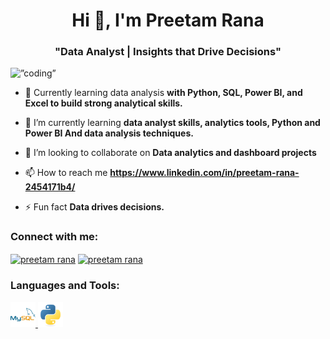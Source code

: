 <h1 align="center">Hi 👋, I'm Preetam Rana</h1>
<h3 align="center">"Data Analyst | Insights that Drive Decisions"</h3>

<img align= “right” alt=”coding” width= “400” src =https://github.com/PreetamRana0001/PreetamRana0001/blob/main/original-5556a4747a42101e13106b2bc755eb96.gif>

- 🔭 Currently learning data analysis **with Python, SQL, Power BI, and Excel to build strong analytical skills.**

- 🌱 I’m currently learning **data analyst skills, analytics tools, Python and Power BI And data analysis techniques.**

- 👯 I’m looking to collaborate on **Data analytics and dashboard projects**

- 📫 How to reach me **https://www.linkedin.com/in/preetam-rana-2454171b4/**

- ⚡ Fun fact **Data drives decisions.**

<h3 align="left">Connect with me:</h3>
<p align="left">
<a href="https://linkedin.com/in/preetam rana" target="blank"><img align="center" src="https://raw.githubusercontent.com/rahuldkjain/github-profile-readme-generator/master/src/images/icons/Social/linked-in-alt.svg" alt="preetam rana" height="30" width="40" /></a>
<a href="https://fb.com/preetam rana" target="blank"><img align="center" src="https://raw.githubusercontent.com/rahuldkjain/github-profile-readme-generator/master/src/images/icons/Social/facebook.svg" alt="preetam rana" height="30" width="40" /></a>
</p>

<h3 align="left">Languages and Tools:</h3>
<p align="left"> <a href="https://www.mysql.com/" target="_blank" rel="noreferrer"> <img src="https://raw.githubusercontent.com/devicons/devicon/master/icons/mysql/mysql-original-wordmark.svg" alt="mysql" width="40" height="40"/> </a> <a href="https://www.python.org" target="_blank" rel="noreferrer"> <img src="https://raw.githubusercontent.com/devicons/devicon/master/icons/python/python-original.svg" alt="python" width="40" height="40"/> </a> </p>
